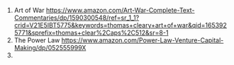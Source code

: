 1. Art of War https://www.amazon.com/Art-War-Complete-Text-Commentaries/dp/1590300548/ref=sr_1_1?crid=V21E5IBT5775&keywords=thomas+cleary+art+of+war&qid=1653925771&sprefix=thomas+clear%2Caps%2C512&sr=8-1
2. The Power Law https://www.amazon.com/Power-Law-Venture-Capital-Making/dp/052555999X
3. 